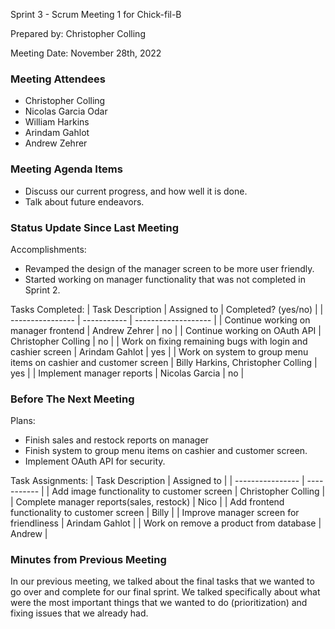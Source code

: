 Sprint 3 - Scrum Meeting 1 for Chick-fil-B

Prepared by: Christopher Colling

Meeting Date: November 28th, 2022

### Meeting Attendees

- Christopher Colling
- Nicolas Garcia Odar
- William Harkins
- Arindam Gahlot
- Andrew Zehrer

### Meeting Agenda Items

- Discuss our current progress, and how well it is done.
- Talk about future endeavors.

### Status Update Since Last Meeting

Accomplishments:
- Revamped the design of the manager screen to be more user friendly.
- Started working on manager functionality that was not completed in Sprint 2.

Tasks Completed:
| Task Description | Assigned to | Completed? (yes/no) |
| ---------------- | ----------- | ------------------- |
| Continue working on manager frontend | Andrew Zehrer | no |
| Continue working on OAuth API | Christopher Colling | no |
| Work on fixing remaining bugs with login and cashier screen | Arindam Gahlot | yes |
| Work on system to group menu items on cashier and customer screen | Billy Harkins, Christopher Colling | yes |
| Implement manager reports | Nicolas Garcia | no |

### Before The Next Meeting

Plans:
- Finish sales and restock reports on manager
- Finish system to group menu items on cashier and customer screen.
- Implement OAuth API for security.

Task Assignments:
| Task Description | Assigned to |
| ---------------- | ----------- |
| Add image functionality to customer screen | Christopher Colling |
| Complete manager reports(sales, restock) | Nico |
| Add frontend functionality to customer screen | Billy |
| Improve manager screen for friendliness | Arindam Gahlot |
| Work on remove a product from database | Andrew |

### Minutes from Previous Meeting

In our previous meeting, we talked about the final tasks that we wanted to go over and complete for our final sprint. We talked specifically about what were the most important things that we wanted to do (prioritization) and fixing issues that we already had.